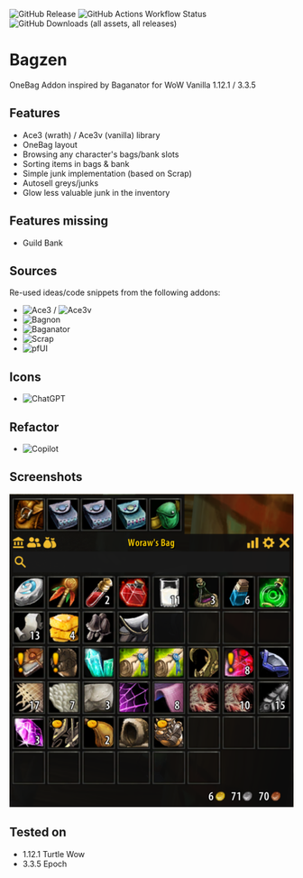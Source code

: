 ![GitHub Release](https://img.shields.io/github/v/release/dh-harald/Bagzen) ![GitHub Actions Workflow Status](https://img.shields.io/github/actions/workflow/status/dh-harald/Bagzen/package.yaml) ![GitHub Downloads (all assets, all releases)](https://img.shields.io/github/downloads/dh-harald/Bagzen/total)
# Bagzen

OneBag Addon inspired by Baganator for WoW Vanilla 1.12.1 / 3.3.5

## Features
- Ace3 (wrath) / Ace3v (vanilla) library
- OneBag layout
- Browsing any character's bags/bank slots
- Sorting items in bags & bank
- Simple junk implementation (based on Scrap)
- Autosell greys/junks
- Glow less valuable junk in the inventory

## Features missing
- Guild Bank

## Sources
Re-used ideas/code snippets from the following addons:
- ![Ace3](https://github.com/WoWUIDev/Ace3) / ![Ace3v](https://github.com/laytya/Ace3v)
- ![Bagnon](https://github.com/McPewPew/Bagnon)
- ![Baganator](https://github.com/Baganator/Baganator)
- ![Scrap](https://github.com/Jaliborc/Scrap)
- ![pfUI](https://github.com/shagu/pfUI)

## Icons
- ![ChatGPT](https://chatgpt.com)

## Refactor
- ![Copilot](https://github.com/features/copilot)

## Screenshots
![Bagzen](/media/bagzen.png)

## Tested on
- 1.12.1 Turtle Wow
- 3.3.5 Epoch

